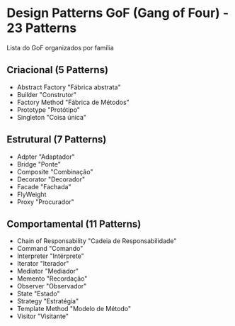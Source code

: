 # Design Patterns GoF (Gang of Four) - 23 Patterns

Lista do GoF organizados por família

## Criacional (5 Patterns)

- Abstract Factory "Fábrica abstrata"
- Builder "Construtor"
- Factory Method "Fábrica de Métodos"
- Prototype "Protótipo"
- Singleton "Coisa única"

## Estrutural (7 Patterns)

- Adpter "Adaptador"
- Bridge "Ponte"
- Composite "Combinação"
- Decorator "Decorador"
- Facade "Fachada"
- FlyWeight
- Proxy "Procurador"

## Comportamental (11 Patterns)

- Chain of Responsability "Cadeia de Responsabilidade"
- Command "Comando"
- Interpreter "Intérprete"
- Iterator "Iterador"
- Mediator "Mediador"
- Memento "Recordação"
- Observer "Observador"
- State "Estado"
- Strategy "Estratégia"
- Template Method "Modelo de Método"
- Visitor "Visitante"